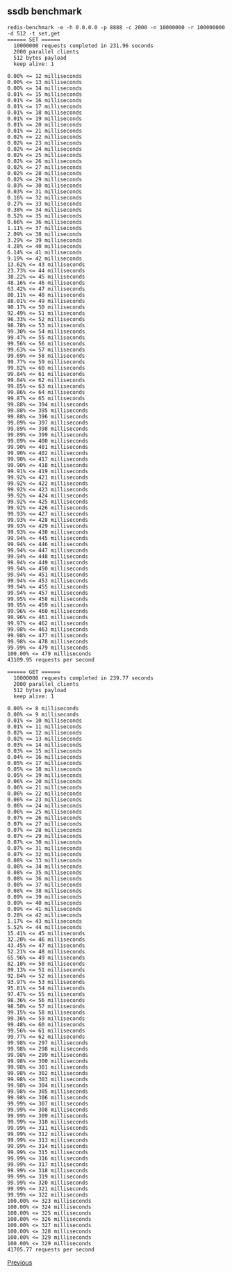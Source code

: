 ssdb benchmark
--

    redis-benchmark -e -h 0.0.0.0 -p 8888 -c 2000 -n 10000000 -r 100000000 -d 512 -t set,get
    ====== SET ======
      10000000 requests completed in 231.96 seconds
      2000 parallel clients
      512 bytes payload
      keep alive: 1

    0.00% <= 12 milliseconds
    0.00% <= 13 milliseconds
    0.00% <= 14 milliseconds
    0.01% <= 15 milliseconds
    0.01% <= 16 milliseconds
    0.01% <= 17 milliseconds
    0.01% <= 18 milliseconds
    0.01% <= 19 milliseconds
    0.01% <= 20 milliseconds
    0.01% <= 21 milliseconds
    0.02% <= 22 milliseconds
    0.02% <= 23 milliseconds
    0.02% <= 24 milliseconds
    0.02% <= 25 milliseconds
    0.02% <= 26 milliseconds
    0.02% <= 27 milliseconds
    0.02% <= 28 milliseconds
    0.02% <= 29 milliseconds
    0.03% <= 30 milliseconds
    0.03% <= 31 milliseconds
    0.16% <= 32 milliseconds
    0.27% <= 33 milliseconds
    0.38% <= 34 milliseconds
    0.52% <= 35 milliseconds
    0.66% <= 36 milliseconds
    1.11% <= 37 milliseconds
    2.09% <= 38 milliseconds
    3.29% <= 39 milliseconds
    4.28% <= 40 milliseconds
    6.14% <= 41 milliseconds
    9.19% <= 42 milliseconds
    13.62% <= 43 milliseconds
    23.73% <= 44 milliseconds
    38.22% <= 45 milliseconds
    48.16% <= 46 milliseconds
    63.42% <= 47 milliseconds
    80.11% <= 48 milliseconds
    88.01% <= 49 milliseconds
    90.17% <= 50 milliseconds
    92.49% <= 51 milliseconds
    96.33% <= 52 milliseconds
    98.78% <= 53 milliseconds
    99.30% <= 54 milliseconds
    99.47% <= 55 milliseconds
    99.56% <= 56 milliseconds
    99.63% <= 57 milliseconds
    99.69% <= 58 milliseconds
    99.77% <= 59 milliseconds
    99.82% <= 60 milliseconds
    99.84% <= 61 milliseconds
    99.84% <= 62 milliseconds
    99.85% <= 63 milliseconds
    99.86% <= 64 milliseconds
    99.87% <= 65 milliseconds
    99.88% <= 394 milliseconds
    99.88% <= 395 milliseconds
    99.88% <= 396 milliseconds
    99.89% <= 397 milliseconds
    99.89% <= 398 milliseconds
    99.89% <= 399 milliseconds
    99.89% <= 400 milliseconds
    99.90% <= 401 milliseconds
    99.90% <= 402 milliseconds
    99.90% <= 417 milliseconds
    99.90% <= 418 milliseconds
    99.91% <= 419 milliseconds
    99.92% <= 421 milliseconds
    99.92% <= 422 milliseconds
    99.92% <= 423 milliseconds
    99.92% <= 424 milliseconds
    99.92% <= 425 milliseconds
    99.92% <= 426 milliseconds
    99.93% <= 427 milliseconds
    99.93% <= 428 milliseconds
    99.93% <= 429 milliseconds
    99.93% <= 430 milliseconds
    99.94% <= 445 milliseconds
    99.94% <= 446 milliseconds
    99.94% <= 447 milliseconds
    99.94% <= 448 milliseconds
    99.94% <= 449 milliseconds
    99.94% <= 450 milliseconds
    99.94% <= 451 milliseconds
    99.94% <= 453 milliseconds
    99.94% <= 455 milliseconds
    99.94% <= 457 milliseconds
    99.95% <= 458 milliseconds
    99.95% <= 459 milliseconds
    99.96% <= 460 milliseconds
    99.96% <= 461 milliseconds
    99.97% <= 462 milliseconds
    99.98% <= 463 milliseconds
    99.98% <= 477 milliseconds
    99.98% <= 478 milliseconds
    99.99% <= 479 milliseconds
    100.00% <= 479 milliseconds
    43109.95 requests per second

    ====== GET ======
      10000000 requests completed in 239.77 seconds
      2000 parallel clients
      512 bytes payload
      keep alive: 1

    0.00% <= 8 milliseconds
    0.00% <= 9 milliseconds
    0.01% <= 10 milliseconds
    0.01% <= 11 milliseconds
    0.02% <= 12 milliseconds
    0.02% <= 13 milliseconds
    0.03% <= 14 milliseconds
    0.03% <= 15 milliseconds
    0.04% <= 16 milliseconds
    0.05% <= 17 milliseconds
    0.05% <= 18 milliseconds
    0.05% <= 19 milliseconds
    0.06% <= 20 milliseconds
    0.06% <= 21 milliseconds
    0.06% <= 22 milliseconds
    0.06% <= 23 milliseconds
    0.06% <= 24 milliseconds
    0.06% <= 25 milliseconds
    0.07% <= 26 milliseconds
    0.07% <= 27 milliseconds
    0.07% <= 28 milliseconds
    0.07% <= 29 milliseconds
    0.07% <= 30 milliseconds
    0.07% <= 31 milliseconds
    0.07% <= 32 milliseconds
    0.08% <= 33 milliseconds
    0.08% <= 34 milliseconds
    0.08% <= 35 milliseconds
    0.08% <= 36 milliseconds
    0.08% <= 37 milliseconds
    0.08% <= 38 milliseconds
    0.09% <= 39 milliseconds
    0.09% <= 40 milliseconds
    0.09% <= 41 milliseconds
    0.28% <= 42 milliseconds
    1.17% <= 43 milliseconds
    5.52% <= 44 milliseconds
    15.41% <= 45 milliseconds
    32.20% <= 46 milliseconds
    43.45% <= 47 milliseconds
    52.21% <= 48 milliseconds
    65.96% <= 49 milliseconds
    82.10% <= 50 milliseconds
    89.13% <= 51 milliseconds
    92.84% <= 52 milliseconds
    93.97% <= 53 milliseconds
    95.81% <= 54 milliseconds
    97.47% <= 55 milliseconds
    98.36% <= 56 milliseconds
    98.50% <= 57 milliseconds
    99.15% <= 58 milliseconds
    99.36% <= 59 milliseconds
    99.48% <= 60 milliseconds
    99.56% <= 61 milliseconds
    99.77% <= 62 milliseconds
    99.98% <= 297 milliseconds
    99.98% <= 298 milliseconds
    99.98% <= 299 milliseconds
    99.98% <= 300 milliseconds
    99.98% <= 301 milliseconds
    99.98% <= 302 milliseconds
    99.98% <= 303 milliseconds
    99.98% <= 304 milliseconds
    99.98% <= 305 milliseconds
    99.98% <= 306 milliseconds
    99.99% <= 307 milliseconds
    99.99% <= 308 milliseconds
    99.99% <= 309 milliseconds
    99.99% <= 310 milliseconds
    99.99% <= 311 milliseconds
    99.99% <= 312 milliseconds
    99.99% <= 313 milliseconds
    99.99% <= 314 milliseconds
    99.99% <= 315 milliseconds
    99.99% <= 316 milliseconds
    99.99% <= 317 milliseconds
    99.99% <= 318 milliseconds
    99.99% <= 319 milliseconds
    99.99% <= 320 milliseconds
    99.99% <= 321 milliseconds
    99.99% <= 322 milliseconds
    100.00% <= 323 milliseconds
    100.00% <= 324 milliseconds
    100.00% <= 325 milliseconds
    100.00% <= 326 milliseconds
    100.00% <= 327 milliseconds
    100.00% <= 328 milliseconds
    100.00% <= 329 milliseconds
    100.00% <= 329 milliseconds
    41705.77 requests per second

[Previous](../index.md)